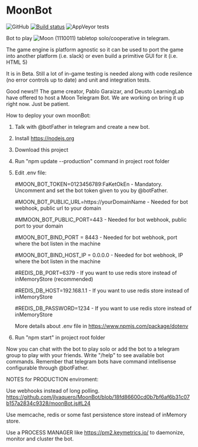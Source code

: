 # MoonBot
![GitHub](https://img.shields.io/github/license/jlvaquero/MoonBot)
[![Build status](https://ci.appveyor.com/api/projects/status/wnv648eatjtrfsl8?svg=true)](https://ci.appveyor.com/project/jlvaquero/moonbot)
![AppVeyor tests](https://img.shields.io/appveyor/tests/jlvaquero/moonbot?style=plastic)

Bot to play ![Moon (1110011)](http://compus.deusto.es/moon/) tabletop solo/cooperative in telegram.

The game engine is platform agnostic so it can be used to port the game into another platform (i.e. slack) or even build a primitive GUI for it (i.e. HTML 5)

It is in Beta. Still a lot of in-game testing is needed along with code resilence (no error controls up to date) and unit and integration tests.

Good news!!! The game creator, Pablo Garaizar, and Deusto LearningLab have offered to host a Moon Telegram Bot. We are working on bring it up right now. Just be patient.

How to deploy your own moonBot:

1. Talk with @botFather in telegram and create a new bot.
2. Install https://nodejs.org
3. Download this project
4. Run "npm update --production" command in project root folder
5. Edit .env file: 

    #MOON_BOT_TOKEN=0123456789:FaKetOkEn - Mandatory. Uncomment and set the bot token given to you by @botFather.
    
    #MOON_BOT_PUBLIC_URL=https://yourDomainName - Needed for bot webhook, public url to your domain
    
    #MMOON_BOT_PUBLIC_PORT=443 - Needed for bot webhook, public port to your domain
    
    #MOON_BOT_BIND_PORT = 8443 - Needed for bot webhook, port where the bot listen in the machine
    
    #MOON_BOT_BIND_HOST_IP = 0.0.0.0 - Needed for bot webhook, IP where the bot listen in the machine
    
    #REDIS_DB_PORT=6379 - If you want to use redis store instead of inMemoryStore (recommended)
    
    #REDIS_DB_HOST=192.168.1.1 - If you want to use redis store instead of inMemoryStore
    
    #REDIS_DB_PASSWORD=1234 - If you want to use redis store instead of inMemoryStore
    
    More details about .env file in https://www.npmjs.com/package/dotenv
    
6. Run "npm start" in project root folder

Now you can chat with the bot to play solo or add the bot to a telegram group to play with your friends.
Write "/help" to see available bot commands. Remember that telegram bots have command intellisense configurable through @botFather.

NOTES for PRODUCTION enviroment:

  Use webhooks instead of long polling.        https://github.com/jlvaquero/MoonBot/blob/18fd86600cd0b7bf6af6b31c07b157a2834c9328/moonBot.js#L24
  
  Use memcache, redis or some fast persistence store instead of inMemory store.
  
  Use a PROCESS MANAGER like https://pm2.keymetrics.io/ to daemonize, monitor and cluster the bot.
